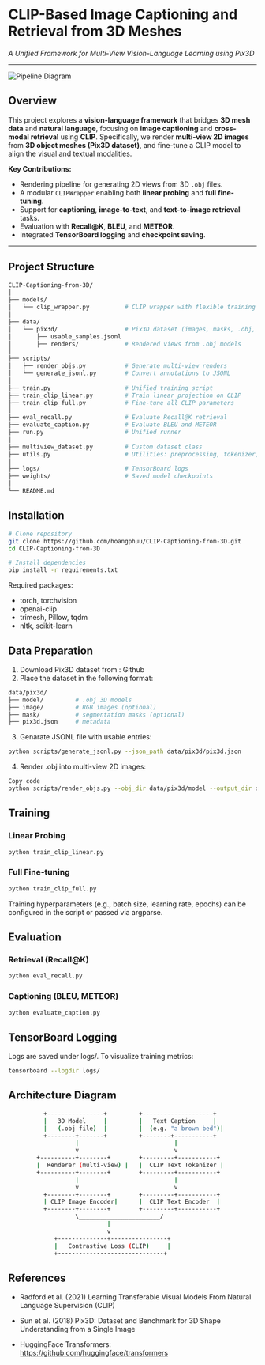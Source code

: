 # CLIP-Based Image Captioning and Retrieval from 3D Meshes  
*A Unified Framework for Multi-View Vision-Language Learning using Pix3D*

---
![Pipeline Diagram](.clip-captioner/asset/block_diagram.png)
##  Overview

This project explores a **vision-language framework** that bridges **3D mesh data** and **natural language**, focusing on **image captioning** and **cross-modal retrieval** using **CLIP**. Specifically, we render **multi-view 2D images** from **3D object meshes (Pix3D dataset)**, and fine-tune a CLIP model to align the visual and textual modalities.

**Key Contributions:**
- Rendering pipeline for generating 2D views from 3D `.obj` files.
- A modular `CLIPWrapper` enabling both **linear probing** and **full fine-tuning**.
- Support for **captioning**, **image-to-text**, and **text-to-image retrieval** tasks.
- Evaluation with **Recall@K**, **BLEU**, and **METEOR**.
- Integrated **TensorBoard logging** and **checkpoint saving**.

---

## Project Structure

```bash
CLIP-Captioning-from-3D/
│
├── models/
│   └── clip_wrapper.py          # CLIP wrapper with flexible training modes
│
├── data/
│   └── pix3d/                   # Pix3D dataset (images, masks, .obj, json)
│       ├── usable_samples.jsonl
│       ├── renders/             # Rendered views from .obj models
│
├── scripts/
│   ├── render_objs.py           # Generate multi-view renders
│   └── generate_jsonl.py        # Convert annotations to JSONL
│
├── train.py                     # Unified training script
├── train_clip_linear.py         # Train linear projection on CLIP
├── train_clip_full.py           # Fine-tune all CLIP parameters
│
├── eval_recall.py               # Evaluate Recall@K retrieval
├── evaluate_caption.py          # Evaluate BLEU and METEOR
├── run.py                       # Unified runner
│
├── multiview_dataset.py         # Custom dataset class
├── utils.py                     # Utilities: preprocessing, tokenizer, etc.
│
├── logs/                        # TensorBoard logs
├── weights/                     # Saved model checkpoints
│
└── README.md 
```
##  Installation
```bash
# Clone repository
git clone https://github.com/hoangphuu/CLIP-Captioning-from-3D.git
cd CLIP-Captioning-from-3D

# Install dependencies
pip install -r requirements.txt
```
Required packages:

- torch, torchvision
- openai-clip
- trimesh, Pillow, tqdm
- nltk, scikit-learn

## Data Preparation
1. Download Pix3D dataset from : Github
2. Place the dataset in the following format:
```bash
data/pix3d/
├── model/         # .obj 3D models
├── image/         # RGB images (optional)
├── mask/          # segmentation masks (optional)
├── pix3d.json     # metadata
```
3. Genarate JSONL file with usable entries:
```bash
python scripts/generate_jsonl.py --json_path data/pix3d/pix3d.json
```
4. Render .obj into multi-view 2D images:

```bash
Copy code
python scripts/render_objs.py --obj_dir data/pix3d/model --output_dir data/pix3d/renders
```
## Training
### Linear Probing
```bash
python train_clip_linear.py 
```
### Full Fine-tuning
```bash
python train_clip_full.py
```
Training hyperparameters (e.g., batch size, learning rate, epochs) can be configured in the script or passed via argparse.

## Evaluation
###  Retrieval (Recall@K)
```bash
python eval_recall.py
```
### Captioning (BLEU, METEOR)
```bash
python evaluate_caption.py
```
## TensorBoard Logging
Logs are saved under logs/. To visualize training metrics:

```bash
tensorboard --logdir logs/
```
## Architecture Diagram
```bash
          +----------------+         +--------------------+
          |   3D Model     |         |   Text Caption     |
          |   (.obj file)  |         |  (e.g. "a brown bed")|
          +--------+-------+         +--------+-----------+
                   |                           |
                   v                           v
        +----------+--------+        +---------+-----------+
        |  Renderer (multi-view) |   |  CLIP Text Tokenizer |
        +----------+--------+        +---------+-----------+
                   |                           |
                   v                           v
          +--------+--------+        +---------+-----------+
          | CLIP Image Encoder|      |  CLIP Text Encoder  |
          +--------+--------+        +---------+-----------+
                   \_______________________/
                            |
                            v
             +--------------+----------------+
             |   Contrastive Loss (CLIP)     |
             +------------------------------+
```
## References
- Radford et al. (2021) Learning Transferable Visual Models From Natural Language Supervision (CLIP)

- Sun et al. (2018) Pix3D: Dataset and Benchmark for 3D Shape Understanding from a Single Image

- HuggingFace Transformers: https://github.com/huggingface/transformers
